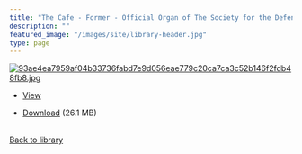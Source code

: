 ```yaml
---
title: "The Cafe - Former - Official Organ of The Society for the Defense of Tradition in Pyrotechny"
description: ""
featured_image: "/images/site/library-header.jpg"
type: page
---
```


<a href="" target="_blank">![93ae4ea7959af04b33736fabd7e9d056eae779c20ca7ca3c52b146f2fdb48fb8.jpg](/images/library/93ae4ea7959af04b33736fabd7e9d056eae779c20ca7ca3c52b146f2fdb48fb8.jpg)</a>
* <a href="" target="_blank">View</a>

* [Download]() (26.1 MB)

<br />[Back to library](/library/)
